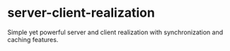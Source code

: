 # server-client-realization
Simple yet powerful server and client realization with synchronization and caching features. 
